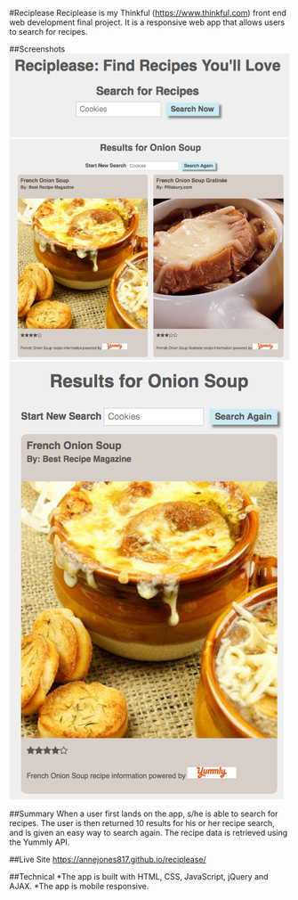 #Reciplease
Reciplease is my Thinkful (https://www.thinkful.com) front end web development final project. It is a responsive web app that allows users to search for recipes. 

##Screenshots
![Search Screen](/Reciplease-Image-One.png)
![Result Screen](/Reciplease-Image-Two.png)
![Mobile Responsive Example](/Reciplease-Image-Three.png)

##Summary
When a user first lands on the app, s/he is able to search for recipes. The user is then returned 10 results for his or her recipe search, and is given an easy way to search again. The recipe data is retrieved using the Yummly API. 

##Live Site
https://annejones817.github.io/reciplease/

##Technical
*The app is built with HTML, CSS, JavaScript, jQuery and AJAX. 
*The app is mobile responsive.



